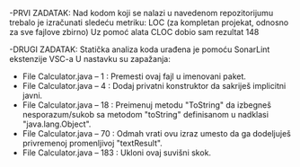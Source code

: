 -PRVI ZADATAK:
Nad kodom koji se nalazi u navedenom repozitorijumu trebalo je izračunati sledeću metriku:
LOC (za kompletan projekat, odnosno za sve fajlove zbirno)
Uz pomoć alata CLOC dobio sam rezultat 148

-DRUGI ZADATAK: 
Statička analiza koda urađena je pomoću SonarLint ekstenzije VSC-a
U nastavku su zapažanja:

- File Calculator.java – 1 : Premesti ovaj fajl u imenovani paket.
- File Calculator.java – 4 : Dodaj privatni konstruktor da sakriješ implicitni javni.
- File Calculator.java – 18 : Preimenuj metodu "ToString" da izbegneš nesporazum/sukob sa metodom "toString" definisanom u nadklasi "java.lang.Object".
- File Calculator.java – 70 : Odmah vrati ovu izraz umesto da ga dodeljuješ privremenoj promenljivoj "textResult".
- File Calculator.java – 183 : Ukloni ovaj suvišni skok.
